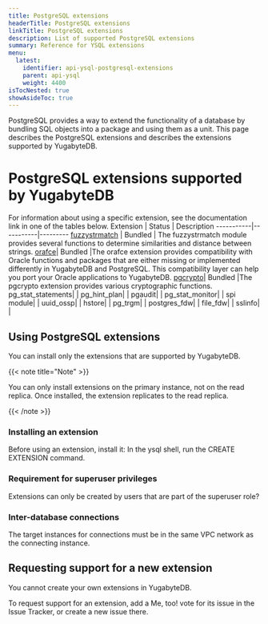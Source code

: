 ```yaml
---
title: PostgreSQL extensions
headerTitle: PostgreSQL extensions
linkTitle: PostgreSQL extensions
description: List of supported PostgreSQL extensions
summary: Reference for YSQL extensions
menu:
  latest:
    identifier: api-ysql-postgresql-extensions
    parent: api-ysql
    weight: 4400
isTocNested: true
showAsideToc: true
---
```


PostgreSQL provides a way to extend the functionality of a database by bundling SQL objects into a package and using them as a unit. 
This page describes the PostgreSQL extensions and describes the extensions supported by YugabyteDB.


# PostgreSQL extensions supported by YugabyteDB
For information about using a specific extension, see the documentation link in one of the tables below.
 Extension | Status |  Description
-----------|-----------|---------
[fuzzystrmatch](https://www.postgresql.org/docs/current/fuzzystrmatch.html)  | Bundled | The fuzzystrmatch module provides several functions to determine similarities and distance between strings.
[orafce](https://github.com/orafce/orafce)| Bundled |The orafce extension provides compatibility with Oracle functions and packages that are either missing or implemented differently in YugabyteDB and PostgreSQL. This compatibility layer can help you port your Oracle applications to YugabyteDB.
[pgcrypto](https://www.postgresql.org/docs/current/pgcrypto.html)| Bundled |The pgcrypto extension provides various cryptographic functions.
pg_stat_statements| |
pg_hint_plan| |
pgaudit| |
pg_stat_monitor| |
spi module| |
uuid_ossp| |
hstore| |
pg_trgm| |
postgres_fdw| |
file_fdw| |
sslinfo| |

## Using PostgreSQL extensions
You can install only the extensions that are supported by YugabyteDB.

{{< note title="Note" >}}

You can only install extensions on the primary instance, not on the read replica. Once installed, the extension replicates to the read replica.

{{< /note >}}

### Installing an extension
Before using an extension, install it:
In the ysql shell, run the CREATE EXTENSION command.
### Requirement for superuser privileges
Extensions can only be created by users that are part of the superuser role?

### Inter-database connections
The target instances for connections must be in the same VPC network as the connecting instance.

## Requesting support for a new extension
You cannot create your own extensions in YugabyteDB.

To request support for an extension, add a Me, too! vote for its issue in the Issue Tracker, or create a new issue there.
